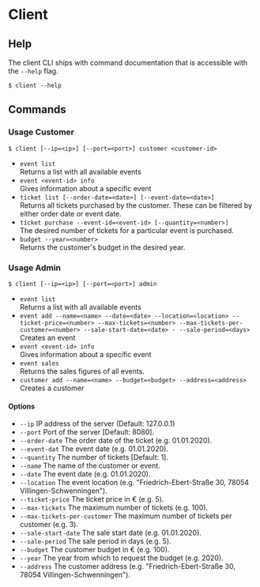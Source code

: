 # Client

## Help

The client CLI ships with command documentation that is accessible with the `--help` flag.
```
$ client --help
```

## Commands

### Usage Customer

```
$ client [--ip=<ip>] [--port=<port>] customer <customer-id>
``` 
- `event list` <br> Returns a list with all available events<br>
- `event <event-id> info` <br> Gives information about a specific event<br>
- `ticket list [--order-date=<date>] [--event-date=<date>]` <br> Returns all tickets purchased by the customer. These can be filtered by either order date or event date. <br>
- `ticket purchase --event-id=<event-id> [--quantity=<number>]` <br> The desired number of tickets for a particular event is purchased. <br>
- `budget --year=<number>` <br> Returns the customer's budget in the desired year. <br>

### Usage Admin

```
$ client [--ip=<ip>] [--port=<port>] admin
``` 
- `event list` <br> Returns a list with all available events<br>
- `event add --name=<name> --date=<date> --location=<location> --ticket-price=<number> --max-tickets=<number> --max-tickets-per-customer=<number> --sale-start-date=<date> - --sale-period=<days>` <br> Creates an event<br>
- `event <event-id> info` <br> Gives information about a specific event<br>
- `event sales` <br> Returns the sales figures of all events.<br>
- `customer add --name=<name> --budget=<budget> --address=<address>` <br> Creates a customer <br>

#### Options
- `--ip`                        IP address of the server (Default: 127.0.0.1)
- `--port`                      Port of the server [Default: 8080].
- `--order-date`                The order date of the ticket (e.g. 01.01.2020).
- `--event-dat`                 The event date (e.g. 01.01.2020).
- `--quantity`                  The number of tickets [Default: 1].
- `--name`                      The name of the customer or event.
- `--date`                      The event date (e.g. 01.01.2020).
- `--location`                  The event location (e.g. "Friedrich-Ebert-Straße 30, 78054 Villingen-Schwenningen").
- `--ticket-price`              The ticket price in € (e.g. 5).
- `--max-tickets`               The maximum number of tickets (e.g. 100).
- `--max-tickets-per-customer`  The maximum number of tickets per customer (e.g. 3).
- `--sale-start-date`           The sale start date (e.g. 01.01.2020).
- `--sale-period`               The sale period in days (e.g. 5).
- `--budget`                    The customer budget in € (e.g. 100).
- `--year`                      The year from which to request the budget (e.g. 2020).
- `--address`                   The customer address (e.g. "Friedrich-Ebert-Straße 30, 78054 Villingen-Schwenningen").

